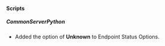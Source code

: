 
#### Scripts
##### CommonServerPython
- Added the option of **Unknown** to Endpoint Status Options.
